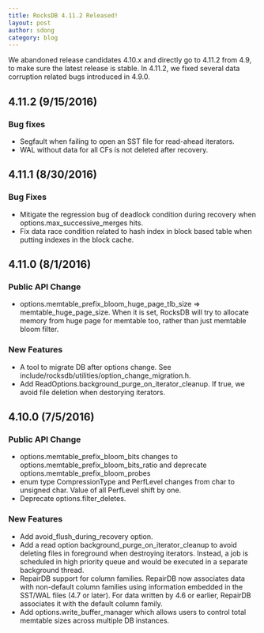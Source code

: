 ```yaml
---
title: RocksDB 4.11.2 Released!
layout: post
author: sdong
category: blog
---
```

We abandoned release candidates 4.10.x and directly go to 4.11.2 from 4.9, to make sure the latest release is stable. In 4.11.2, we fixed several data corruption related bugs introduced in 4.9.0.

## 4.11.2 (9/15/2016)
### Bug fixes
* Segfault when failing to open an SST file for read-ahead iterators.
* WAL without data for all CFs is not deleted after recovery.

## 4.11.1 (8/30/2016)
### Bug Fixes
  * Mitigate the regression bug of deadlock condition during recovery when options.max_successive_merges hits.
  * Fix data race condition related to hash index in block based table when putting indexes in the block cache.

## 4.11.0 (8/1/2016)

### Public API Change

  * options.memtable_prefix_bloom_huge_page_tlb_size => memtable_huge_page_size. When it is set, RocksDB will try to allocate memory from huge page for memtable too, rather than just memtable bloom filter.

### New Features

  * A tool to migrate DB after options change. See include/rocksdb/utilities/option_change_migration.h.
  * Add ReadOptions.background_purge_on_iterator_cleanup. If true, we avoid file deletion when destorying iterators.

## 4.10.0 (7/5/2016)

### Public API Change

  * options.memtable_prefix_bloom_bits changes to options.memtable_prefix_bloom_bits_ratio and deprecate options.memtable_prefix_bloom_probes
  * enum type CompressionType and PerfLevel changes from char to unsigned char. Value of all PerfLevel shift by one.
  * Deprecate options.filter_deletes.

### New Features

  * Add avoid_flush_during_recovery option.
  * Add a read option background_purge_on_iterator_cleanup to avoid deleting files in foreground when destroying iterators. Instead, a job is scheduled in high priority queue and would be executed in a separate background thread.
  * RepairDB support for column families. RepairDB now associates data with non-default column families using information embedded in the SST/WAL files (4.7 or later). For data written by 4.6 or earlier, RepairDB associates it with the default column family.
  * Add options.write_buffer_manager which allows users to control total memtable sizes across multiple DB instances.
